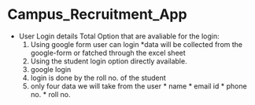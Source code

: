 # Campus_Recruitment_App
* User Login details
    Total Option that are avaliable for the login:
     1. Using google form user can login
            *data will be collected from the google-form or fatched through the excel sheet
     2. Using the student login option directly available.
     3. google login
     4. login is done by the roll no. of the student
     5. only four data we will take from the user
       * name
       * email id
       * phone no.
       * roll no.
    
      
